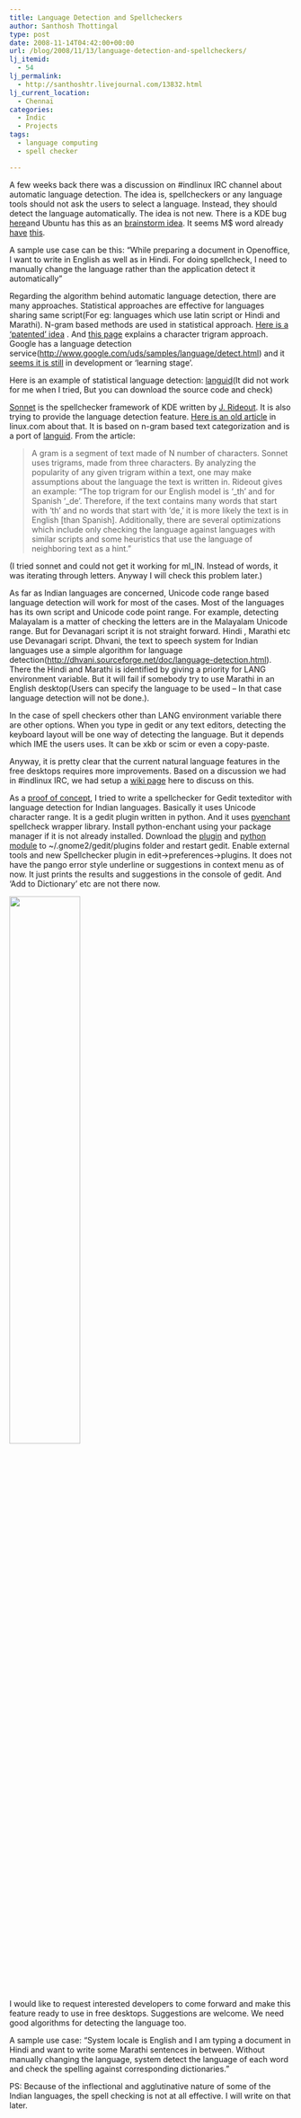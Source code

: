 ```yaml
---
title: Language Detection and Spellcheckers
author: Santhosh Thottingal
type: post
date: 2008-11-14T04:42:00+00:00
url: /blog/2008/11/13/language-detection-and-spellcheckers/
lj_itemid:
  - 54
lj_permalink:
  - http://santhoshtr.livejournal.com/13832.html
lj_current_location:
  - Chennai
categories:
  - Indic
  - Projects
tags:
  - language computing
  - spell checker

---
```

A few weeks back there was a discussion on #indlinux IRC channel about automatic language detection. The idea is, spellcheckers or any language tools should not ask the users to select a language. Instead, they should detect the language automatically. The idea is not new. There is a KDE bug [here][1]and Ubuntu has this as an [brainstorm idea][2]. It seems M$ word already [have][3]  [this][4].

A sample use case can be this: &#8220;While preparing a document in Openoffice, I want to write in English as well as in Hindi. For doing spellcheck, I need to manually change the language rather than the application detect it automatically&#8221;

Regarding the algorithm behind automatic language detection, there are many approaches. Statistical approaches are effective for languages sharing same script(For eg: languages which use latin script or Hindi and Marathi). N-gram based methods are used in statistical approach. [Here is a &#8216;patented&#8217; idea][5] . And [this page][6] explains a character trigram approach. Google has a language detection service(http://www.google.com/uds/samples/language/detect.html) and it [seems it is still][7] in development or &#8216;learning stage&#8217;.

Here is an example of statistical language detection: [languid][8](It did not work for me when I tried, But you can download the source code and check)

[Sonnet][9] is the spellchecker framework of KDE written by [J. Rideout][10]. It is also trying to provide the language detection feature. [Here is an old article][11] in linux.com about that. It is based on n-gram based text categorization and is a port of [languid][8]. From the article:

> A gram is a segment of text made of N number of characters. Sonnet uses trigrams, made from three characters. By analyzing the popularity of any given trigram within a text, one may make assumptions about the language the text is written in. Rideout gives an example: &#8220;The top trigram for our English model is &#8216;\_th&#8217; and for Spanish &#8216;\_de&#8217;. Therefore, if the text contains many words that start with &#8216;th&#8217; and no words that start with &#8216;de,&#8217; it is more likely the text is in English [than Spanish]. Additionally, there are several optimizations which include only checking the language against languages with similar scripts and some heuristics that use the language of neighboring text as a hint.&#8221;

(I tried sonnet and could not get it working for ml_IN. Instead of words, it was iterating through letters. Anyway I will check this problem later.)

As far as Indian languages are concerned, Unicode code range based language detection will work for most of the cases. Most of the languages has its own script and Unicode code point range. For example, detecting Malayalam is a matter of checking the letters are in the Malayalam Unicode range. But for Devanagari script it is not straight forward. Hindi , Marathi etc use Devanagari script. Dhvani, the text to speech system for Indian languages use a simple algorithm for language detection(http://dhvani.sourceforge.net/doc/language-detection.html). There the Hindi and Marathi is identified by giving a priority for LANG environment variable. But it will fail if somebody try to use Marathi in an English desktop(Users can specify the language to be used – In that case language detection will not be done.).

In the case of spell checkers other than LANG environment variable there are other options. When you type in gedit or any text editors, detecting the keyboard layout will be one way of detecting the language. But it depends which IME the users uses. It can be xkb or scim or even a copy-paste.

Anyway, it is pretty clear that the current natural language features in the free desktops requires more improvements. Based on a discussion we had in #indlinux IRC, we had setup a [wiki page][12] here to discuss on this.

As a [proof of concept][13], I tried to write a spellchecker for Gedit texteditor with language detection for Indian languages. Basically it uses Unicode character range. It is a gedit plugin written in python. And it uses [pyenchant][14] spellcheck wrapper library. Install python-enchant using your package manager if it is not already installed. Download the [plugin][15] and [python module][16] to ~/.gnome2/gedit/plugins folder and restart gedit. Enable external tools and new Spellchecker plugin in edit->preferences->plugins. It does not have the pango error style underline or suggestions in context menu as of now. It just prints the results and suggestions in the console of gedit. And ‘Add to Dictionary’ etc are not there now.

[<img src="http://pics.livejournal.com/santhoshtr/pic/0000qtc3" width="50%" height="50%" border='0' />][17]

I would like to request interested developers to come forward and make this feature ready to use in free desktops. Suggestions are welcome. We need good algorithms for detecting the language too.

A sample use case: &#8220;System locale is English and I am typing a document in Hindi and want to write some Marathi sentences in between. Without manually changing the language, system detect the language of each word and check the spelling against corresponding dictionaries.&#8221;

PS: Because of the inflectional and agglutinative nature of some of the Indian languages, the spell checking is not at all effective. I will write on that later.

 [1]: http://bugs.kde.org/show_bug.cgi?id=66516
 [2]: http://brainstorm.ubuntu.com/idea/10469/
 [3]: http://help.lockergnome.com/office/SpellCheck-Detect-language-automatically-working-ftopict879615.html
 [4]: http://www.pcreview.co.uk/forums/thread-887637.php
 [5]: http://www.freepatentsonline.com/6167369.html
 [6]: http://code.activestate.com/recipes/326576/
 [7]: http://sourceforge.net/mailarchive/forum.php?thread_name=992b8210810041028r2391e433he05e2c7ccfc50f21%40mail.gmail.com&forum_name=indlinux-group
 [8]: http://languid.cantbedone.org/
 [9]: http://en.wikipedia.org/wiki/Sonnet_(KDE)
 [10]: http://blog.jacobrideout.net
 [11]: http://www.linux.com/articles/59963
 [12]: http://www.indlinux.org/wiki/index.php/LanguageNeutralInterfaces
 [13]: http://en.wikipedia.org/wiki/Proof_of_concept
 [14]: http://pyenchant.sourceforge.net/
 [15]: http://download.savannah.gnu.org/releases/smc/misc/gedit-plugin/ISpellcheck.gedit-plugin
 [16]: http://download.savannah.gnu.org/releases/smc/misc/gedit-plugin/ISpellcheck.py
 [17]: http://pics.livejournal.com/santhoshtr/pic/0000qtc3/